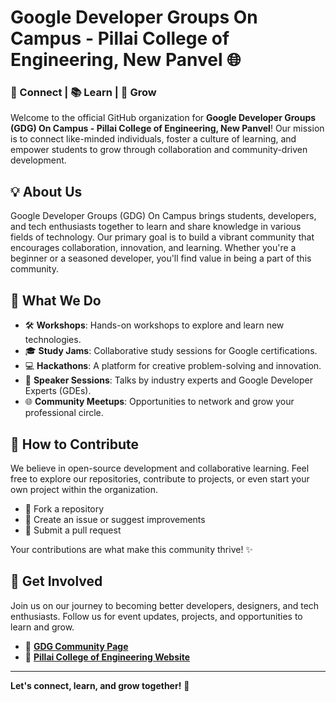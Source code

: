 # Google Developer Groups On Campus - Pillai College of Engineering, New Panvel 🌐

### 🤝 Connect | 📚 Learn | 🚀 Grow

Welcome to the official GitHub organization for **Google Developer Groups (GDG) On Campus - Pillai College of Engineering, New Panvel**! Our mission is to connect like-minded individuals, foster a culture of learning, and empower students to grow through collaboration and community-driven development.

## 💡 About Us
Google Developer Groups (GDG) On Campus brings students, developers, and tech enthusiasts together to learn and share knowledge in various fields of technology. Our primary goal is to build a vibrant community that encourages collaboration, innovation, and learning. Whether you're a beginner or a seasoned developer, you'll find value in being a part of this community.

## 🚧 What We Do
- 🛠️ **Workshops**: Hands-on workshops to explore and learn new technologies.
- 🎓 **Study Jams**: Collaborative study sessions for Google certifications.
- 💻 **Hackathons**: A platform for creative problem-solving and innovation.
- 🎤 **Speaker Sessions**: Talks by industry experts and Google Developer Experts (GDEs).
- 🌐 **Community Meetups**: Opportunities to network and grow your professional circle.

## 🤖 How to Contribute
We believe in open-source development and collaborative learning. Feel free to explore our repositories, contribute to projects, or even start your own project within the organization.

- 🍴 Fork a repository
- 🐛 Create an issue or suggest improvements
- 💾 Submit a pull request

Your contributions are what make this community thrive! ✨

## 📢 Get Involved
Join us on our journey to becoming better developers, designers, and tech enthusiasts. Follow us for event updates, projects, and opportunities to learn and grow.

- 🔗 **[GDG Community Page](gdg.community.dev/gdg-on-campus-pillai-college-of-engineering-navi-mumbai-india/)**
- 🔗 **[Pillai College of Engineering Website](https://www.pce.ac.in)**

---

**Let's connect, learn, and grow together!** 🌱
